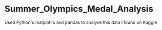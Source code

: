# Summer_Olympics_Medal_Analysis
Used Python's matplotlib and pandas to analyse this data I found on Kaggle
